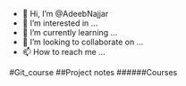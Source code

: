 - 👋 Hi, I’m @AdeebNajjar
- 👀 I’m interested in ...
- 🌱 I’m currently learning ...
- 💞️ I’m looking to collaborate on ...
- 📫 How to reach me ...

<!---
AdeebNajjar/AdeebNajjar is a ✨ special ✨ repository because its `README.md` (this file) appears on your GitHub profile.
You can click the Preview link to take a look at your changes.
--->

#Git_course
##Project notes
######Courses
